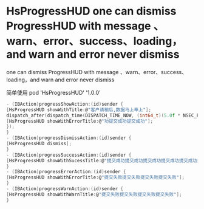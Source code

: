 # HsProgressHUD one can dismiss ProgressHUD with message 、warn、error、success、loading，and warn and error never dismiss


one can dismiss ProgressHUD with message 、warn、error、success、loading，and warn and error never dismiss

简单使用 pod 'HsProgressHUD' '1.0.0'

```c
- (IBAction)progressShowAction:(id)sender {
[HsProgressHUD showWithTitle:@"客户请稍后,数据马上奉上"];
dispatch_after(dispatch_time(DISPATCH_TIME_NOW, (int64_t)(5.0f * NSEC_PER_SEC)), dispatch_get_main_queue(), ^{
[HsProgressHUD showWithErrorTitle:@"功提交成功提交成功"];
});
}
- (IBAction)progressDismissAction:(id)sender {
[HsProgressHUD dismiss];
}
- (IBAction)progressSuccessAction:(id)sender {
[HsProgressHUD showWithSucessTitle:@"提交成功提交成功提交成功提交成功提交成功提交成功提交成功提交成功提交成功提交成功提交成功提交成功提交成功提交成功提交成功提交成功提交成功提交成功提交成功提交成功"];
}
- (IBAction)progressErrorAction:(id)sender {
[HsProgressHUD showWithErrorTitle:@"提交失败提交失败提交失败提交失败"];
}
- (IBAction)progressWarnAction:(id)sender {
[HsProgressHUD showWithWarnTitle:@"提交失败提交失败提交失败提交失败"];
}

```